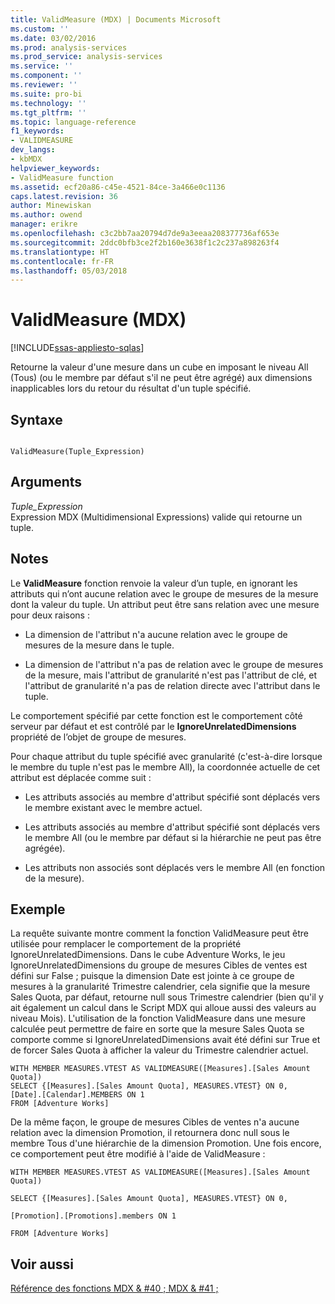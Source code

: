 ```yaml
---
title: ValidMeasure (MDX) | Documents Microsoft
ms.custom: ''
ms.date: 03/02/2016
ms.prod: analysis-services
ms.prod_service: analysis-services
ms.service: ''
ms.component: ''
ms.reviewer: ''
ms.suite: pro-bi
ms.technology: ''
ms.tgt_pltfrm: ''
ms.topic: language-reference
f1_keywords:
- VALIDMEASURE
dev_langs:
- kbMDX
helpviewer_keywords:
- ValidMeasure function
ms.assetid: ecf20a86-c45e-4521-84ce-3a466e0c1136
caps.latest.revision: 36
author: Minewiskan
ms.author: owend
manager: erikre
ms.openlocfilehash: c3c2bb7aa20794d7de9a3eeaa208377736af653e
ms.sourcegitcommit: 2ddc0bfb3ce2f2b160e3638f1c2c237a898263f4
ms.translationtype: HT
ms.contentlocale: fr-FR
ms.lasthandoff: 05/03/2018
---
```

# <a name="validmeasure-mdx"></a>ValidMeasure (MDX)
[!INCLUDE[ssas-appliesto-sqlas](../includes/ssas-appliesto-sqlas.md)]

  Retourne la valeur d'une mesure dans un cube en imposant le niveau All (Tous) (ou le membre par défaut s'il ne peut être agrégé) aux dimensions inapplicables lors du retour du résultat d'un tuple spécifié.  
  
## <a name="syntax"></a>Syntaxe  
  
```  
  
ValidMeasure(Tuple_Expression)   
```  
  
## <a name="arguments"></a>Arguments  
 *Tuple_Expression*  
 Expression MDX (Multidimensional Expressions) valide qui retourne un tuple.  
  
## <a name="remarks"></a>Notes  
 Le **ValidMeasure** fonction renvoie la valeur d’un tuple, en ignorant les attributs qui n’ont aucune relation avec le groupe de mesures de la mesure dont la valeur du tuple. Un attribut peut être sans relation avec une mesure pour deux raisons :  
  
-   La dimension de l'attribut n'a aucune relation avec le groupe de mesures de la mesure dans le tuple.  
  
-   La dimension de l'attribut n'a pas de relation avec le groupe de mesures de la mesure, mais l'attribut de granularité n'est pas l'attribut de clé, et l'attribut de granularité n'a pas de relation directe avec l'attribut dans le tuple.  
  
 Le comportement spécifié par cette fonction est le comportement côté serveur par défaut et est contrôlé par le **IgnoreUnrelatedDimensions** propriété de l’objet de groupe de mesures.  
  
 Pour chaque attribut du tuple spécifié avec granularité (c'est-à-dire lorsque le membre du tuple n'est pas le membre All), la coordonnée actuelle de cet attribut est déplacée comme suit :  
  
-   Les attributs associés au membre d'attribut spécifié sont déplacés vers le membre existant avec le membre actuel.  
  
-   Les attributs associés au membre d'attribut spécifié sont déplacés vers le membre All (ou le membre par défaut si la hiérarchie ne peut pas être agrégée).  
  
-   Les attributs non associés sont déplacés vers le membre All (en fonction de la mesure).  
  
## <a name="example"></a>Exemple  
 La requête suivante montre comment la fonction ValidMeasure peut être utilisée pour remplacer le comportement de la propriété IgnoreUnrelatedDimensions. Dans le cube Adventure Works, le jeu IgnoreUnrelatedDimensions du groupe de mesures Cibles de ventes est défini sur False ; puisque la dimension Date est jointe à ce groupe de mesures à la granularité Trimestre calendrier, cela signifie que la mesure Sales Quota, par défaut, retourne null sous Trimestre calendrier (bien qu'il y ait également un calcul dans le Script MDX qui alloue aussi des valeurs au niveau Mois). L'utilisation de la fonction ValidMeasure dans une mesure calculée peut permettre de faire en sorte que la mesure Sales Quota se comporte comme si IgnoreUnrelatedDimensions avait été défini sur True et de forcer Sales Quota à afficher la valeur du Trimestre calendrier actuel.  
  
```  
WITH MEMBER MEASURES.VTEST AS VALIDMEASURE([Measures].[Sales Amount Quota])  
SELECT {[Measures].[Sales Amount Quota], MEASURES.VTEST} ON 0,  
[Date].[Calendar].MEMBERS ON 1  
FROM [Adventure Works]  
```  
  
 De la même façon, le groupe de mesures Cibles de ventes n'a aucune relation avec la dimension Promotion, il retournera donc null sous le membre Tous d'une hiérarchie de la dimension Promotion. Une fois encore, ce comportement peut être modifié à l'aide de ValidMeasure :  
  
 `WITH MEMBER MEASURES.VTEST AS VALIDMEASURE([Measures].[Sales Amount Quota])`  
  
 `SELECT {[Measures].[Sales Amount Quota], MEASURES.VTEST} ON 0,`  
  
 `[Promotion].[Promotions].members ON 1`  
  
 `FROM [Adventure Works]`  
  
## <a name="see-also"></a>Voir aussi  
 [Référence des fonctions MDX & #40 ; MDX & #41 ;](../mdx/mdx-function-reference-mdx.md)  
  
  
